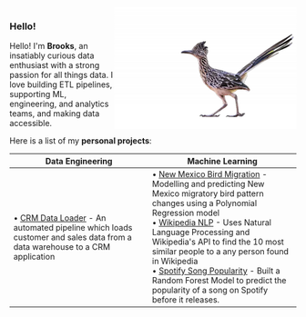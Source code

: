 <img align="right" src="greater-roadrunner-featured.png">

### Hello!

Hello!
I'm **Brooks**, an insatiably curious data enthusiast with a strong passion for all things data. I love building ETL pipelines, supporting ML, engineering, and analytics teams, and making data accessible.

Here is a list of my **personal projects**:

| **Data Engineering** | **Machine Learning** |
| ---------------------| ---------------------|
| • [CRM Data Loader]() - An automated pipeline which loads customer and sales data from a data warehouse to a CRM application  | • [New Mexico Bird Migration](https://github.com/brooksburkhead/Bird-Migration-Analysis) - Modelling and predicting New Mexico migratory bird pattern changes using a Polynomial Regression model <br>• [Wikipedia NLP]() - Uses Natural Language Processing and Wikipedia's API to find the 10 most similar people to a any person found in Wikipedia <br>• [Spotify Song Popularity]() - Built a Random Forest Model to predict the popularity of a song on Spotify before it releases. 

